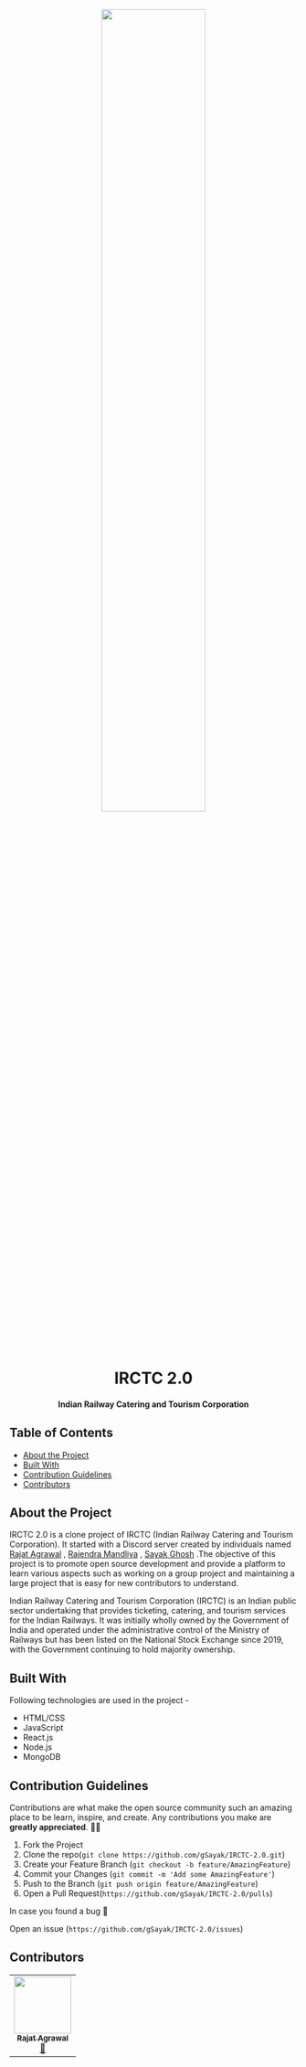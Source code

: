 <p align = "center">
<img src = "https://uxdt.nic.in/wp-content/uploads/2020/06/IRCTC-Preview.png?x93453" width = "60%">
<h1 align = "center"> IRCTC 2.0 </h1>
<h4 align = "center"> Indian Railway Catering and Tourism Corporation </h4>
</p>

## Table of Contents

* [About the Project](#about-the-project)
* [Built With](#built-with)
* [Contribution Guidelines](#contribution-guidelines)
* [Contributors](#contributors)

## About the Project

IRCTC 2.0 is a clone project of IRCTC (Indian Railway Catering and Tourism Corporation). It started with a Discord server created by individuals named <a href="https://rashakdude.github.io/portfolio/" target="_blank">Rajat Agrawal</a> , <a href="https://github.com/mandliyarajendra11" target="_blank">Rajendra Mandliya</a> , <a href="https://github.com/gSayak" target="_blank">Sayak Ghosh</a> .The objective of this project is to promote open source development and provide a platform to learn various aspects such as working on a group project and maintaining a large project that is easy for new contributors to understand.

Indian Railway Catering and Tourism Corporation (IRCTC) is an Indian public sector undertaking that provides ticketing, catering, and tourism services for the Indian Railways. It was initially wholly owned by the Government of India and operated under the administrative control of the Ministry of Railways but has been listed on the National Stock Exchange since 2019, with the Government continuing to hold majority ownership.

## Built With

Following technologies are used in the project - 
* HTML/CSS
* JavaScript
* React.js
* Node.js
* MongoDB

## Contribution Guidelines

Contributions are what make the open source community such an amazing place to be learn, inspire, and create. Any contributions you make are **greatly appreciated**. 🙌🙌

1. Fork the Project
2. Clone the repo(`git clone https://github.com/gSayak/IRCTC-2.0.git`)
3. Create your Feature Branch (`git checkout -b feature/AmazingFeature`)
4. Commit your Changes (`git commit -m 'Add some AmazingFeature'`)
5. Push to the Branch (`git push origin feature/AmazingFeature`)
6. Open a Pull Request(`https://github.com/gSayak/IRCTC-2.0/pulls`)

In case you found a bug 🐛

Open an issue (`https://github.com/gSayak/IRCTC-2.0/issues`)

## Contributors

<table>
  <tr>
    <td align="center"><a href="https://rashakdude.github.io/portfolio/" target="_blank" ><img src="https://avatars3.githubusercontent.com/u/45696541?v=4" width="100px;" alt=""/><br /><sub><b>Rajat Agrawal</b></sub></a><br /><a href="https://github.com/KKshitiz/UI-Templates/issues?q=author%3ARashakDude" title="Ideas, Planning, & Feedback" target="_blank">🤔</a></td>
  </tr>
</table>

